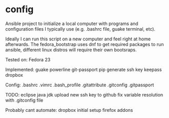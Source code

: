 # config
Ansible project to initialize a local computer with programs and configuration files I typically use (e.g. .bashrc file, guake terminal, etc).

Ideally I can run this script on a new computer and feel right at home afterwards. The fedora_bootstrap uses dnf to get required packages to run ansible, different linux distros will require their own bootsraps.

Tested on:
Fedora 23

Implemented:
guake
powerline
git-passport
pip
generate ssh key
keepass
dropbox

Config:
.bashrc
.vimrc
.bash_profile
.gitattribute
.gitconfig
.gitpassport

TODO:
eclipse
java jdk
upload new ssh key to github
fix variable resolution with .gitconfig file

Probably cant automate:
dropbox initial setup
firefox addons
